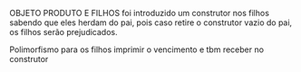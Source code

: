 


OBJETO PRODUTO E FILHOS
foi introduzido um construtor nos filhos sabendo que eles herdam do pai, pois caso retire o construtor vazio do pai, os filhos serão prejudicados.


Polimorfismo para os filhos imprimir o vencimento e tbm receber no construtor